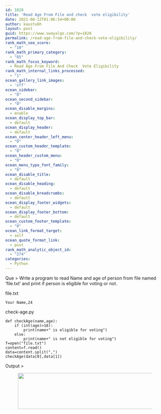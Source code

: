 ```yaml
---
id: 1828
title: 'Read Age From File and check  vote eligibility'
date: 2021-06-12T01:06:54+00:00
author: kaustubh
layout: post
guid: https://www.swayalgo.com/?p=1828
permalink: /read-age-from-file-and-check-vote-eligibility/
rank_math_seo_score:
  - "10"
rank_math_primary_category:
  - "85"
rank_math_focus_keyword:
  - Read Age From File And Check  Vote Eligibility
rank_math_internal_links_processed:
  - "1"
ocean_gallery_link_images:
  - 'off'
ocean_sidebar:
  - "0"
ocean_second_sidebar:
  - "0"
ocean_disable_margins:
  - enable
ocean_display_top_bar:
  - default
ocean_display_header:
  - default
ocean_center_header_left_menu:
  - "0"
ocean_custom_header_template:
  - "0"
ocean_header_custom_menu:
  - "0"
ocean_menu_typo_font_family:
  - "0"
ocean_disable_title:
  - default
ocean_disable_heading:
  - default
ocean_disable_breadcrumbs:
  - default
ocean_display_footer_widgets:
  - default
ocean_display_footer_bottom:
  - default
ocean_custom_footer_template:
  - "0"
ocean_link_format_target:
  - self
ocean_quote_format_link:
  - post
rank_math_analytic_object_id:
  - "274"
categories:
  - Python
---
```

 

Que > Write a program to read Name and age of person from file named &#8216;file.txt&#8217; and print if person is eligible for voting or not.

file.txt

<pre class="wp-block-code"><code>Your Name,24</code></pre>

check-age.py

<pre class="wp-block-code"><code>def checkAge(name,age):
    if (int(age)>18):
        print(name+" is eligible for voting")
    else:
        print(name+" is not eligible for voting")
f=open("file.txt")
content=f.read()
data=content.split(",")
checkAge(data&#91;0],data&#91;1])</code></pre>

Output ><figure class="wp-block-image size-large">

<img loading="lazy" width="827" height="114" src="http://blog.kaustubh.codes/wp-content/uploads/2021/06/image.png" alt="" class="wp-image-1829" srcset="https://blog.kaustubh.codes/wp-content/uploads/2021/06/image.png 827w, https://blog.kaustubh.codes/wp-content/uploads/2021/06/image-300x41.png 300w, https://blog.kaustubh.codes/wp-content/uploads/2021/06/image-768x106.png 768w" sizes="(max-width: 827px) 100vw, 827px" /> </figure>